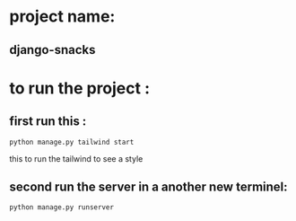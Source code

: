 #  project name:
## django-snacks

# to run the project :
## first run this :
```
python manage.py tailwind start
```
this to run the tailwind to see a style 
## second run the server in a another new terminel:
```
python manage.py runserver
```